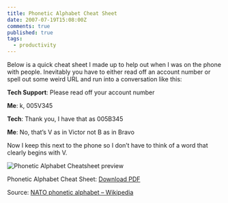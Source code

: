 ```yaml
---
title: Phonetic Alphabet Cheat Sheet
date: 2007-07-19T15:08:00Z
comments: true
published: true
tags:
  - productivity
---
```


Below is a quick cheat sheet I made up to help out when I was on the phone with people. Inevitably you have to either read off an account number or spell out some weird URL and run into a conversation like this:

**Tech Support**: Please read off your account number

**Me**: k, 005V345

**Tech**: Thank you, I have that as 005B345

**Me**: No, that’s V as in Victor not B as in Bravo

Now I keep this next to the phone so I don’t have to think of a word that clearly begins with V.

![Phonetic Alphabet Cheatsheet preview](/2007-07-19-phonetic-alphabet-cheat-sheet/phonetic_preview.png)

Phonetic Alphabet Cheat Sheet: [Download PDF](/alpha-bravo.pdf)

Source: [NATO phonetic alphabet – Wikipedia](http://en.wikipedia.org/wiki/NATO_phonetic_alphabet)



